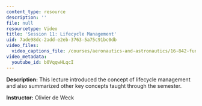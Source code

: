 ```yaml
---
content_type: resource
description: ''
file: null
resourcetype: Video
title: 'Session 11: Lifecycle Management'
uid: 7ade98dc-2add-e2eb-3763-5a75c91bc0db
video_files:
  video_captions_file: /courses/aeronautics-and-astronautics/16-842-fundamentals-of-systems-engineering-fall-2015/class-videos/session-11-lifecycle-management/b0VqqwHLqcI.vtt
video_metadata:
  youtube_id: b0VqqwHLqcI
---
```


**Description:** This lecture introduced the concept of lifecycle management and also summarized other key concepts taught through the semester.

**Instructor:** Olivier de Weck